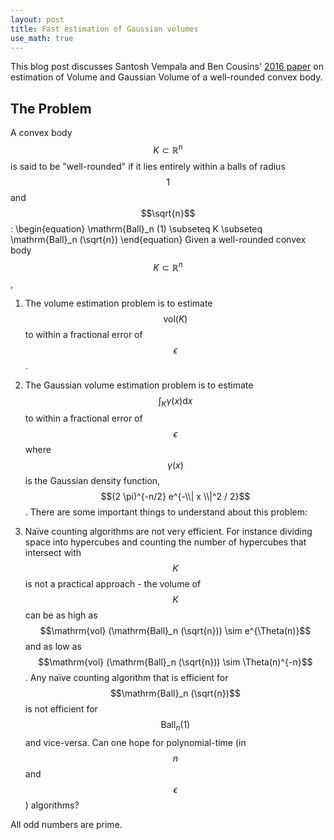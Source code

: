 ```yaml
---
layout: post
title: Fast estimation of Gaussian volumes
use_math: true
---
```



This blog post discusses Santosh Vempala and Ben Cousins' [2016 paper](https://arxiv.org/abs/1409.6011) on estimation of Volume and Gaussian Volume of a well-rounded convex body.

## The Problem
A convex body $$K \subset \mathbb{R}^n$$ is said to be "well-rounded" if it lies entirely within a balls of radius $$1$$ and $$\sqrt{n}$$:
\begin{equation}
\mathrm{Ball}_n (1) \subseteq K \subseteq \mathrm{Ball}_n (\sqrt{n})
\end{equation}
Given a well-rounded convex body $$K \subset \mathbb{R}^n$$,
1. The volume estimation problem is to estimate $$\mathrm{vol} (K)$$ to within a fractional error of $$\epsilon$$.
2. The Gaussian volume estimation problem is to estimate $$\int_{K} \gamma(x) \mathrm{d} x$$ to within a fractional error of $$\epsilon$$ where $$\gamma(x)$$ is the Gaussian density function, $$(2 \pi)^{-n/2} e^{-\\| x \\|^2 / 2}$$.
There are some important things to understand about this problem:

1. Na&iuml;ve counting algorithms are not very efficient. For instance dividing space into hypercubes and counting the number of hypercubes that intersect with $$K$$ is not a practical approach - the volume of $$K$$ can be as high as $$\mathrm{vol} (\mathrm{Ball}_n (\sqrt{n})) \sim e^{\Theta(n)}$$ and as low as $$\mathrm{vol} (\mathrm{Ball}_n (\sqrt{n})) \sim \Theta(n)^{-n}$$. Any na&iuml;ve counting algorithm that is efficient for $$\mathrm{Ball}_n (\sqrt{n})$$ is not efficient for $$\mathrm{Ball}_n (1)$$ and vice-versa. Can one hope for polynomial-time (in $$n$$ and $$\epsilon$$) algorithms?

<div class="theorem" text='Prime numbers'>
All odd numbers are prime.
</div>